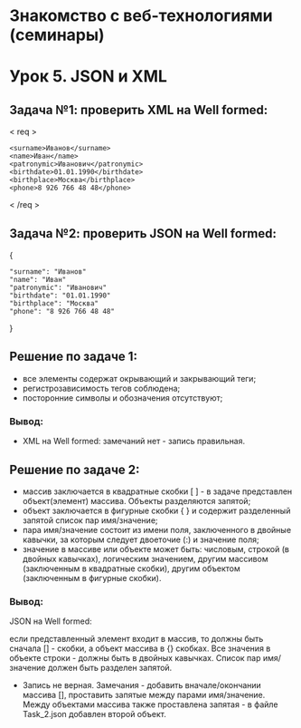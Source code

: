 # Знакомство с веб-технологиями (семинары)
# Урок 5. JSON и XML

## Задача №1: проверить XML на Well formed:

< req >

    <surname>Иванов</surname>
    <name>Иван</name>
    <patronymic>Иванович</patronymic>
    <birthdate>01.01.1990</birthdate>
    <birthplace>Москва</birthplace>
    <phone>8 926 766 48 48</phone>
< /req >

## Задача №2: проверить JSON на Well formed:

{

    "surname": "Иванов"
    "name": "Иван"
    "patronymic": "Иванович"
    "birthdate": "01.01.1990"
    "birthplace": "Москва"
    "phone": "8 926 766 48 48"
}

## Решение по задаче 1:
- все элементы содержат окрывающий и закрывающий теги;
- регистрозависимость тегов соблюдена;
- посторонние символы и обозначения отсутствуют;

### Вывод:
- XML на Well formed: замечаний нет - запись правильная.
 
## Решение по задаче 2:
- массив заключается в квадратные скобки [ ] - в задаче представлен объект(элемент) массива. Объекты разделяются запятой;
- объект заключается в фигурные скобки { } и содержит разделенный запятой список пар имя/значение;
- пара имя/значение состоит из имени поля, заключенного в двойные кавычки, за которым следует двоеточие (:) и значение поля;
- значение в массиве или объекте может быть:
числовым, строкой (в двойных кавычках), логическим значением, другим массивом (заключенным в квадратные скобки), другим объектом (заключенным в фигурные скобки).

### Вывод:
JSON на Well formed: 
 
 если представленный элемент входит в массив, то должны быть сначала [] - скобки, а объект массива в {} скобках. Все значения в объекте строки - должны быть в двойных кавычках. Список пар имя/значение должен быть разделен запятой.

 - Запись не верная. 
 Замечания - добавить вначале/окончании массива [], проставить запятые между парами имя/значение.
 Между объектами массива также проставлена запятая - в файле Task_2.json добавлен второй объект.  

